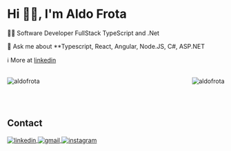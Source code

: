 <h1 align="left">Hi 👋🏻, I'm Aldo Frota</h1>
  👨‍💻 Software Developer FullStack TypeScript and .Net

  💬 Ask me about **Typescript, React, Angular, Node.JS, C#, ASP.NET

  ℹ️ More at [linkedin](https://www.linkedin.com/in/aldofrota/)
  
  

<div><br> 
  <img align="right" src="https://github-readme-streak-stats.herokuapp.com/?user=aldofrota&theme=dark" alt="aldofrota" />
<!--   <img align="right" src="https://github-readme-stats.vercel.app/api/top-langs?username=aldofrota&show_icons=true&theme=dark&locale=en&layout=compact" alt="aldofrota"> -->
  <img align="left" src="https://github-readme-stats.vercel.app/api?username=aldofrota&show_icons=true&theme=dark&locale=en" alt="aldofrota" />  
  
</div>
  
<br><br><br>

## Contact

<p>
  <a href="https://www.linkedin.com/in/aldofrota/" target="_blank">
    <img align="center" src="https://img.shields.io/badge/-aldofrota-05122A?style=flat&logo=linkedin" alt="linkedin"/>
  </a>
  <a href="mailto:aldofrotadev@gmail.com" target="_blank">
   <img align="center" src="https://img.shields.io/badge/-aldofrota-05122A?style=flat&logo=gmail" alt="gmail"/>
  </a>
  <a href="https://www.instagram.com/aldofrota/" target="_blank">
   <img align="center" src="https://img.shields.io/badge/-aldofrota-05122A?style=flat&logo=instagram" alt="instagram"/>
</a>
</p>

<!-- <div align="center"><br> 
  <a href="https://github.com/will-dantas">
  <img height="180em" src="https://github-readme-stats.vercel.app/api?username=aldofrota&show_icons=true&theme=algolia&include_all_commits=true&count_private=true"/>
  <img height="180em" src="https://github-readme-stats.vercel.app/api/top-langs/?username=aldofrota&layout=compact&langs_count=7&theme=algolia"/>
</div>

 
 <div align="center"><br> 
  <a href="https://instagram.com/aldofrota" target="_blank"><img src="https://img.shields.io/badge/-Instagram-%23B22222?style=for-the-badge&logo=instagram&logoColor=white" target="_blank"></a>
  <a href = "mailto:aldofrotadev@gmail.com"><img src="https://img.shields.io/badge/-Gmail-%23333?style=for-the-badge&logo=gmail&logoColor=white" target="_blank"></a>
  <a href="https://www.linkedin.com/in/aldofrota" target="_blank"><img src="https://img.shields.io/badge/-LinkedIn-%230077B5?style=for-the-badge&logo=linkedin&logoColor=white" target="_blank"></a> 
 
 
</div> -->
<!---
will-dantas/will-dantas is a ✨ special ✨ repository because its `README.md` (this file) appears on your GitHub profile.
You can click the Preview link to take a look at your changes.
--->
